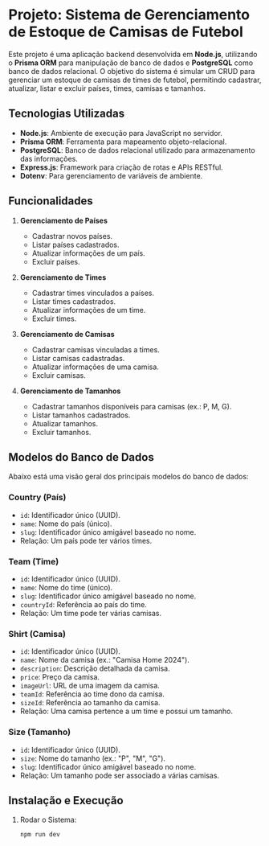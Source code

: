 # Projeto: Sistema de Gerenciamento de Estoque de Camisas de Futebol

Este projeto é uma aplicação backend desenvolvida em **Node.js**, utilizando o **Prisma ORM** para manipulação de banco de dados e **PostgreSQL** como banco de dados relacional. O objetivo do sistema é simular um CRUD para gerenciar um estoque de camisas de times de futebol, permitindo cadastrar, atualizar, listar e excluir países, times, camisas e tamanhos.

## Tecnologias Utilizadas

- **Node.js**: Ambiente de execução para JavaScript no servidor.
- **Prisma ORM**: Ferramenta para mapeamento objeto-relacional.
- **PostgreSQL**: Banco de dados relacional utilizado para armazenamento das informações.
- **Express.js**: Framework para criação de rotas e APIs RESTful.
- **Dotenv**: Para gerenciamento de variáveis de ambiente.

## Funcionalidades

1. **Gerenciamento de Países**
   - Cadastrar novos países.
   - Listar países cadastrados.
   - Atualizar informações de um país.
   - Excluir países.

2. **Gerenciamento de Times**
   - Cadastrar times vinculados a países.
   - Listar times cadastrados.
   - Atualizar informações de um time.
   - Excluir times.

3. **Gerenciamento de Camisas**
   - Cadastrar camisas vinculadas a times.
   - Listar camisas cadastradas.
   - Atualizar informações de uma camisa.
   - Excluir camisas.

4. **Gerenciamento de Tamanhos**
   - Cadastrar tamanhos disponíveis para camisas (ex.: P, M, G).
   - Listar tamanhos cadastrados.
   - Atualizar tamanhos.
   - Excluir tamanhos.

## Modelos do Banco de Dados

Abaixo está uma visão geral dos principais modelos do banco de dados:

### **Country (País)**
- `id`: Identificador único (UUID).
- `name`: Nome do país (único).
- `slug`: Identificador único amigável baseado no nome.
- Relação: Um país pode ter vários times.

### **Team (Time)**
- `id`: Identificador único (UUID).
- `name`: Nome do time (único).
- `slug`: Identificador único amigável baseado no nome.
- `countryId`: Referência ao país do time.
- Relação: Um time pode ter várias camisas.

### **Shirt (Camisa)**
- `id`: Identificador único (UUID).
- `name`: Nome da camisa (ex.: "Camisa Home 2024").
- `description`: Descrição detalhada da camisa.
- `price`: Preço da camisa.
- `imageUrl`: URL de uma imagem da camisa.
- `teamId`: Referência ao time dono da camisa.
- `sizeId`: Referência ao tamanho da camisa.
- Relação: Uma camisa pertence a um time e possui um tamanho.

### **Size (Tamanho)**
- `id`: Identificador único (UUID).
- `size`: Nome do tamanho (ex.: "P", "M", "G").
- `slug`: Identificador único amigável baseado no nome.
- Relação: Um tamanho pode ser associado a várias camisas.

## Instalação e Execução

1. Rodar o Sistema:
   ```bash
   npm run dev
